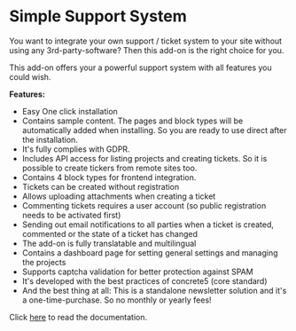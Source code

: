 # Simple Support System

You want to integrate your own support / ticket system to your site without using any 3rd-party-software? Then this add-on is the right choice for you.

This add-on offers your a powerful support system with all features you could wish.

**Features:**

- Easy One click installation
- Contains sample content. The pages and block types will be automatically added when installing. So you are ready to use direct after the installation.
- It's fully complies with GDPR.
- Includes API access for listing projects and creating tickets. So it is possible to create tickers from remote sites too.
- Contains 4 block types for frontend integration.
- Tickets can be created without registration
- Allows uploading attachments when creating a ticket
- Commenting tickets requires a user account (so public registration needs to be activated first)
- Sending out email notifications to all parties when a ticket is created, commented or the state of a ticket has changed
- The add-on is fully translatable and multilingual
- Contains a dashboard page for setting general settings and managing the projects
- Supports captcha validation for better protection against SPAM
- It's developed with the best practices of concrete5 (core standard)
- And the best thing at all: This is a standalone newsletter solution and it's a one-time-purchase. So no monthly or yearly fees!

Click [here](https://www.concrete5.org/marketplace/addons/simple-support-system/documentation) to read the documentation.